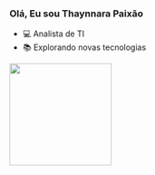 ### Olá, Eu sou Thaynnara Paixão 
- :computer: Analista de TI
- :books: Explorando novas tecnologias 
<!--- :books: Aprendendo Cloud e Zabbix-->

<div>
  <a href="https://github.com/Thaynnara Paixao">
  <img height="180em" src="https://github-readme-stats.vercel.app/api?username=thaynnarapaixao&show_icons=true&theme=synthwave&include_all_commits=true&count_private=true"/>
</div>
<!--
<img src="https://encrypted-tbn0.gstatic.com/images?q=tbn:ANd9GcQFlBGZFeQZ5Z2c--_nm99gjBhZdorIi0izTGeUfgfJQwhy40-bLUa7QPwKVX0VauXW3xCDV_kU2_8&usqp=CAU" min-width="200px" max-width="200px" width="200px" align="right" alt="Computador iuriCode">
<!--
**thaynnarapaixao/thaynnarapaixao** is a ✨ _special_ ✨ repository because its `README.md` (this file) appears on your GitHub profile.

Here are some ideas to get you started:

- 🔭 I’m currently working on ...
- 🌱 I’m currently learning ...
- 👯 I’m looking to collaborate on ...
- 🤔 I’m looking for help with ...
- 💬 Ask me about ...
- 📫 How to reach me: ...
- 😄 Pronouns: ...
- ⚡ Fun fact: ...
-->
